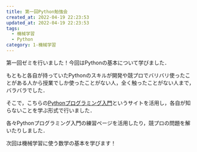 ```yaml
---
title: 第一回Python勉強会
created_at: 2022-04-19 22:23:53
updated_at: 2022-04-19 22:23:53
tags:
  - 機械学習
  - Python
category: 1-機械学習
---
```


第一回ゼミを行いました！今回はPythonの基本について学びました．


もともと各自が持っていたPythonのスキルが開発や競プロでバリバリ使ったことがある人から授業でしか使ったことがない人，全く触ったことがない人まで，バラバラでした．


そこで，こちらの[Pythonプログラミング入門](https://utokyo-ipp.github.io/)というサイトを活用し，各自が知らないことを学ぶ形式で行いました．


各々Pythonプログラミング入門の練習ページを活用したり，競プロの問題を解いたりしました．


次回は機械学習に使う数学の基本を学びます！